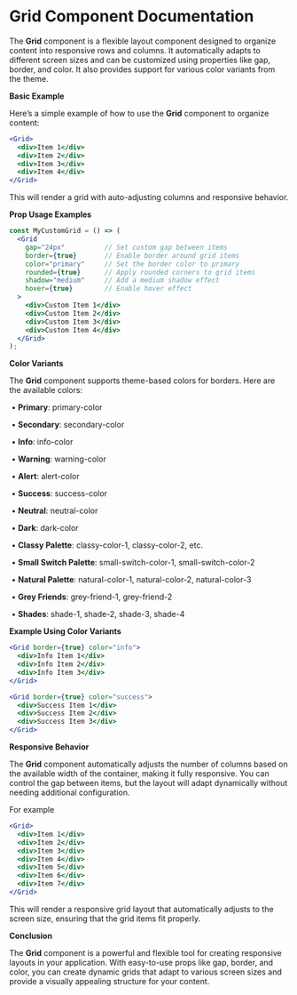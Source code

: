 # **Grid Component Documentation**

The **Grid** component is a flexible layout component designed to organize content into responsive rows and columns. It automatically adapts to different screen sizes and can be customized using properties like gap, border, and color. It also provides support for various color variants from the theme.

**Basic Example**

Here’s a simple example of how to use the **Grid** component to organize content:

```jsx
<Grid>
  <div>Item 1</div>
  <div>Item 2</div>
  <div>Item 3</div>
  <div>Item 4</div>
</Grid>
```

This will render a grid with auto-adjusting columns and responsive behavior.

**Prop Usage Examples**

```jsx
const MyCustomGrid = () => (
  <Grid
    gap="24px"          // Set custom gap between items
    border={true}       // Enable border around grid items
    color="primary"     // Set the border color to primary
    rounded={true}      // Apply rounded corners to grid items
    shadow="medium"     // Add a medium shadow effect
    hover={true}        // Enable hover effect
  >
    <div>Custom Item 1</div>
    <div>Custom Item 2</div>
    <div>Custom Item 3</div>
    <div>Custom Item 4</div>
  </Grid>
);
```



**Color Variants**

The **Grid** component supports theme-based colors for borders. Here are the available colors:

​	•	**Primary**: primary-color

​	•	**Secondary**: secondary-color

​	•	**Info**: info-color

​	•	**Warning**: warning-color

​	•	**Alert**: alert-color

​	•	**Success**: success-color

​	•	**Neutral**: neutral-color

​	•	**Dark**: dark-color

​	•	**Classy Palette**: classy-color-1, classy-color-2, etc.

​	•	**Small Switch Palette**: small-switch-color-1, small-switch-color-2

​	•	**Natural Palette**: natural-color-1, natural-color-2, natural-color-3

​	•	**Grey Friends**: grey-friend-1, grey-friend-2

​	•	**Shades**: shade-1, shade-2, shade-3, shade-4



**Example Using Color Variants**

```jsx
<Grid border={true} color="info">
  <div>Info Item 1</div>
  <div>Info Item 2</div>
  <div>Info Item 3</div>
</Grid>

<Grid border={true} color="success">
  <div>Success Item 1</div>
  <div>Success Item 2</div>
  <div>Success Item 3</div>
</Grid>
```



**Responsive Behavior**

The **Grid** component automatically adjusts the number of columns based on the available width of the container, making it fully responsive. You can control the gap between items, but the layout will adapt dynamically without needing additional configuration.

For example

```jsx
<Grid>
  <div>Item 1</div>
  <div>Item 2</div>
  <div>Item 3</div>
  <div>Item 4</div>
  <div>Item 5</div>
  <div>Item 6</div>
  <div>Item 7</div>
</Grid>
```

This will render a responsive grid layout that automatically adjusts to the screen size, ensuring that the grid items fit properly.

**Conclusion**

The **Grid** component is a powerful and flexible tool for creating responsive layouts in your application. With easy-to-use props like gap, border, and color, you can create dynamic grids that adapt to various screen sizes and provide a visually appealing structure for your content.
